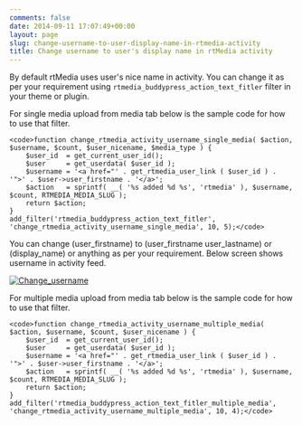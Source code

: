 ```yaml
---
comments: false
date: 2014-09-11 17:07:49+00:00
layout: page
slug: change-username-to-user-display-name-in-rtmedia-activity
title: Change username to user's display name in rtMedia activity
---
```


By default rtMedia uses user's nice name in activity. You can change it as per your requirement using `rtmedia_buddypress_action_text_fitler` filter in your theme or plugin.

For single media upload from media tab below is the sample code for how to use that filter.

    
    <code>function change_rtmedia_activity_username_single_media( $action, $username, $count, $user_nicename, $media_type ) {
    	$user_id  = get_current_user_id();
    	$user     = get_userdata( $user_id );
     	$username = '<a href="' . get_rtmedia_user_link ( $user_id ) . '">' . $user->user_firstname . '</a>';
    	$action   = sprintf( __( '%s added %d %s', 'rtmedia' ), $username, $count, RTMEDIA_MEDIA_SLUG );
    	return $action;
    }
    add_filter('rtmedia_buddypress_action_text_fitler', 'change_rtmedia_activity_username_single_media', 10, 5);</code>



You can change (user_firstname) to (user_firstname user_lastname) or (display_name) or anything as per your requirement.
Below screen shows username in activity feed.

[![Change_username](http://docs.rtcamp.com/wp-content/uploads/2014/09/Change_username.png)](http://docs.rtcamp.com/wp-content/uploads/2014/09/Change_username.png) 

For multiple media upload from media tab below is the sample code for how to use that filter.

    
    <code>function change_rtmedia_activity_username_multiple_media( $action, $username, $count, $user_nicename ) {
    	$user_id  = get_current_user_id();
    	$user     = get_userdata( $user_id );
     	$username = '<a href="' . get_rtmedia_user_link ( $user_id ) . '">' . $user->user_firstname . '</a>';
    	$action   = sprintf( __( '%s added %d %s', 'rtmedia' ), $username, $count, RTMEDIA_MEDIA_SLUG );
    	return $action;
    }
    add_filter('rtmedia_buddypress_action_text_fitler_multiple_media', 'change_rtmedia_activity_username_multiple_media', 10, 4);</code>
